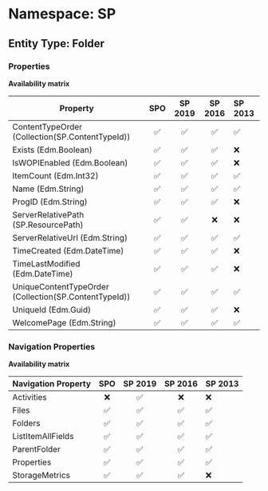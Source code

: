 # Namespace: SP

## Entity Type: Folder

### Properties

**Availability matrix**

Property | SPO | SP 2019 | SP 2016 | SP 2013
----------|:---:|:-------:|:-------:|:-------
ContentTypeOrder (Collection(SP.ContentTypeId)) | ✅ | ✅ | ✅ | ✅
Exists (Edm.Boolean) | ✅ | ✅ | ✅ | ❌
IsWOPIEnabled (Edm.Boolean) | ✅ | ✅ | ✅ | ❌
ItemCount (Edm.Int32) | ✅ | ✅ | ✅ | ✅
Name (Edm.String) | ✅ | ✅ | ✅ | ✅
ProgID (Edm.String) | ✅ | ✅ | ✅ | ❌
ServerRelativePath (SP.ResourcePath) | ✅ | ✅ | ❌ | ❌
ServerRelativeUrl (Edm.String) | ✅ | ✅ | ✅ | ✅
TimeCreated (Edm.DateTime) | ✅ | ✅ | ✅ | ❌
TimeLastModified (Edm.DateTime) | ✅ | ✅ | ✅ | ❌
UniqueContentTypeOrder (Collection(SP.ContentTypeId)) | ✅ | ✅ | ✅ | ✅
UniqueId (Edm.Guid) | ✅ | ✅ | ✅ | ❌
WelcomePage (Edm.String) | ✅ | ✅ | ✅ | ✅

### Navigation Properties

**Availability matrix**

Navigation Property | SPO | SP 2019 | SP 2016 | SP 2013
----------|:---:|:-------:|:-------:|:-------
Activities | ❌ | ✅ | ❌ | ❌
Files | ✅ | ✅ | ✅ | ✅
Folders | ✅ | ✅ | ✅ | ✅
ListItemAllFields | ✅ | ✅ | ✅ | ✅
ParentFolder | ✅ | ✅ | ✅ | ✅
Properties | ✅ | ✅ | ✅ | ✅
StorageMetrics | ✅ | ✅ | ✅ | ❌
